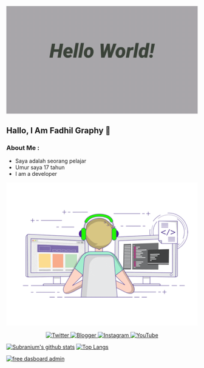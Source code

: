 <p align="center">
  <img alig src="./about.gif" />
</p>

## Hallo, I Am Fadhil Graphy 🙋
### About Me :
- Saya adalah seorang pelajar
- Umur saya 17 tahun
- I am a developer

<p align="center">
  <img alig src="./code.gif" />
</p>

<p align="center">
  <a href="https://twitter.com/nurfdhl&" target="_blank">
    <img src="https://img.shields.io/badge/twitter-%231DA1F2.svg?&style=for-the-badge&logo=twitter&logoColor=white&color=071A2C" alt="Twitter"/>
  </a>
  <a href="https://fadhilgraphy.blogspot.com" target="_blank">
    <img src="https://img.shields.io/badge/blogspot-%230077B5.svg?&style=for-the-badge&logo=bloggger&logoColor=white&color=071A2C" alt="Blogger"/>
  </a>
  <a href="https://instagram.com/fdhlgrphy" target="_blank">
    <img src="https://img.shields.io/badge/instagram-%23E4405F.svg?&style=for-the-badge&logo=instagram&logoColor=white&color=071A2C" alt="Instagram"/>
  </a>
  <a href="https://youtube.com/FadhilGraphy" target="_blank">
    <img src="https://img.shields.io/badge/youtube-%2312100E.svg?&style=for-the-badge&logo=youtube&logoColor=white&color=071A2C" alt="YouTube"/>
  </a>
</p>

[![Subranium's github stats](https://github-readme-stats.vercel.app/api?username=fdhlgrphy&show_icons=true)](https://github.com/fdhlgrphy/github-readme-stats) 
[![Top Langs](https://github-readme-stats.vercel.app/api/top-langs/?username=fdhlgrphy&layout=compact)](https://github.com/fdhlgrphy/github-readme-stats)

[![free dasboard admin](https://github-readme-stats.vercel.app/api/pin/?username=fdhlgrphy&repo=dasboardadmin)](https://github.com/fdhlgrphy/dasboardadmin)
